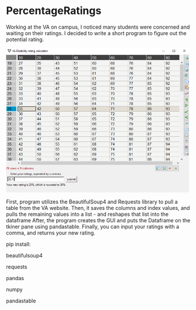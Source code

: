 # PercentageRatings
Working at the VA on campus, I noticed many students were concerned and waiting on their ratings. I decided to write a short program to figure out the potential rating.

<img src="images/GUI.png" width=500 />

First, program utilizes the BeautifulSoup4 and Requests library to pull a table from the VA website.
Then, it saves the columns and index values, and pulls the remaining values into a list - and reshapes that list into the dataframe
After, the program creates the GUI and puts the Dataframe on the tkiner pane using pandastable.
Finally, you can input your ratings with a comma, and returns your new rating.

pip install:

beautifulsoup4

requests

pandas

numpy

pandastable

